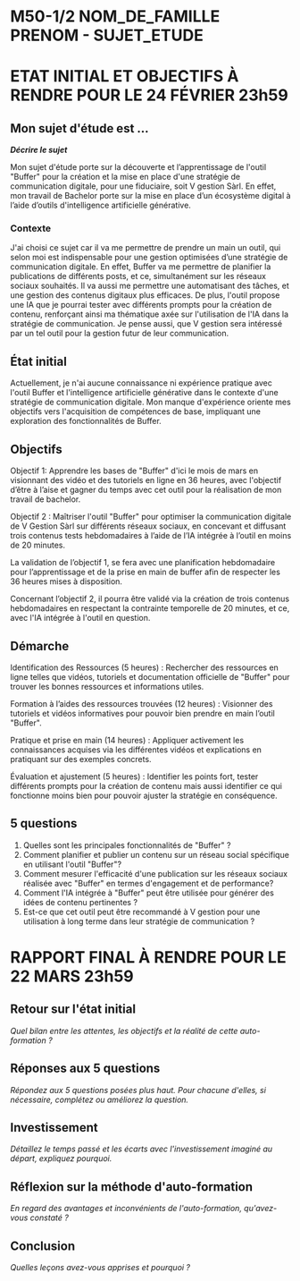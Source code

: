# M50-1/2 NOM_DE_FAMILLE PRENOM - SUJET_ETUDE

# ETAT INITIAL ET OBJECTIFS À RENDRE POUR LE 24 FÉVRIER 23h59

## Mon sujet d'étude est ...

**_Décrire le sujet_**

Mon sujet d'étude porte sur la découverte et l’apprentissage de l'outil "Buffer" pour la création et la mise en place d'une stratégie de communication digitale, pour une fiduciaire, soit V gestion Sàrl. En effet, mon travail de Bachelor porte sur la mise en place d’un écosystème digital à l’aide d’outils d'intelligence artificielle générative. 

### Contexte

J'ai choisi ce sujet car il va me permettre de prendre un main un outil, qui selon moi est indispensable pour une gestion optimisées d’une stratégie de communication digitale. En effet, Buffer va me permettre de planifier la publications de différents posts, et ce, simultanément sur les réseaux sociaux souhaités. Il va aussi me permettre une automatisant des tâches, et une gestion des contenus digitaux plus efficaces. De plus, l'outil propose une IA que je pourrai tester avec différents prompts pour la création de contenu, renforçant ainsi ma thématique axée sur l'utilisation de l'IA dans la stratégie de communication. Je pense aussi, que V gestion sera intéressé par un tel outil pour la gestion futur de leur communication. 

## État initial

Actuellement, je n'ai aucune connaissance ni expérience pratique avec l'outil Buffer et l'intelligence artificielle générative dans le contexte d'une stratégie de communication digitale. Mon manque d'expérience oriente mes objectifs vers l'acquisition de compétences de base, impliquant une exploration des fonctionnalités de Buffer.

## Objectifs

Objectif 1: 
Apprendre les bases de "Buffer" d'ici le mois de mars en visionnant des vidéo et des tutoriels en ligne en 36 heures, avec l'objectif d’être à l’aise et gagner du temps avec cet outil pour la réalisation de mon travail de bachelor. 

Objectif 2 : 
Maîtriser l'outil "Buffer" pour optimiser la communication digitale de V Gestion Sàrl sur différents réseaux sociaux, en concevant et diffusant trois contenus tests hebdomadaires à l’aide de l’IA intégrée à l’outil en moins de 20 minutes. 


La validation de l’objectif 1, se fera avec une planification hebdomadaire pour l’apprentissage et de la prise en main de buffer afin de respecter les 36 heures mises à disposition. 

Concernant l’objectif 2, il pourra être validé via la création de trois contenus hebdomadaires en respectant la contrainte temporelle de 20 minutes, et ce, avec l'IA intégrée à l'outil en question.

## Démarche

Identification des Ressources (5 heures) : Rechercher des ressources en ligne telles que vidéos, tutoriels et documentation officielle de "Buffer" pour trouver les bonnes ressources et informations utiles.

Formation à l’aides des ressources trouvées (12 heures) : Visionner des tutoriels et vidéos informatives pour pouvoir bien prendre en main l’outil "Buffer". 

Pratique et prise en main (14 heures) : Appliquer activement les connaissances acquises via les différentes vidéos et explications en pratiquant sur des exemples concrets.

Évaluation et ajustement (5 heures) : Identifier les points fort, tester différents prompts pour la création de contenu mais aussi identifier ce qui fonctionne moins bien pour pouvoir ajuster la stratégie en conséquence.

## 5 questions

1.	Quelles sont les principales fonctionnalités de "Buffer" ? 
2.	Comment planifier et publier un contenu sur un réseau social spécifique en utilisant l'outil "Buffer"?
3.	Comment mesurer l'efficacité d'une publication sur les réseaux sociaux réalisée avec "Buffer" en termes d'engagement et de performance?
4.	Comment l'IA intégrée à "Buffer" peut être utilisée pour générer des idées de contenu pertinentes ?
5.	Est-ce que cet outil peut être recommandé à V gestion pour une utilisation à long terme dans leur stratégie de communication ? 

# RAPPORT FINAL À RENDRE POUR LE 22 MARS 23h59

## Retour sur l'état initial

_Quel bilan entre les attentes, les objectifs et la réalité de cette auto-formation ?_

## Réponses aux 5 questions

_Répondez aux 5 questions posées plus haut. Pour chacune d'elles, si nécessaire, complétez ou améliorez la question._

## Investissement

_Détaillez le temps passé et les écarts avec l'investissement imaginé au départ, expliquez pourquoi._

## Réflexion sur la méthode d'auto-formation

_En regard des avantages et inconvénients de l'auto-formation, qu'avez-vous constaté ?_

## Conclusion

_Quelles leçons avez-vous apprises et pourquoi ?_
